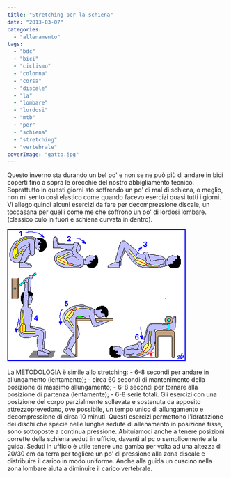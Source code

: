 ```yaml
---
title: "Stretching per la schiena"
date: "2013-03-07"
categories: 
  - "allenamento"
tags: 
  - "bdc"
  - "bici"
  - "ciclismo"
  - "colonna"
  - "corsa"
  - "discale"
  - "la"
  - "lombare"
  - "lordosi"
  - "mtb"
  - "per"
  - "schiena"
  - "stretching"
  - "vertebrale"
coverImage: "gatto.jpg"
---
```


Questo inverno sta durando un bel po' e non se ne può più di andare in bici coperti fino a sopra le orecchie del nostro abbigliamento tecnico. Soprattutto in questi giorni sto soffrendo un po' di mal di schiena, o meglio, non mi sento così elastico come quando facevo esercizi quasi tutti i giorni. Vi allego quindi alcuni esercizi da fare per decompressione discale, un toccasana per quelli come me che soffrono un po' di lordosi lombare. (classico culo in fuori e schiena curvata in dentro).

![esercizi stretching](images/riab20.gif "esercizi stretching")

La METODOLOGIA è simile allo stretching: - 6-8 secondi per andare in allungamento (lentamente); - circa 60 secondi di mantenimento della posizione di massimo allungamento; - 6-8 secondi per tornare alla posizione di partenza (lentamente); - 6-8 serie totali. Gli esercizi con una posizione del corpo parzialmente sollevata e sostenuta da apposito attrezzoprevedono, ove possibile, un tempo unico di allungamento e decompressione di circa 10 minuti. Questi esercizi permettono l'idratazione dei dischi che specie nelle lunghe sedute di allenamento in posizione fisse, sono sottoposte a continua pressione. Abituiamoci anche a tenere posizioni corrette della schiena seduti in ufficio, davanti al pc o semplicemente alla guida. Seduti in ufficio è utile tenere una gamba per volta ad una altezza di 20/30 cm da terra per togliere un po' di pressione alla zona discale e distribuire il carico in modo uniforme. Anche alla guida un cuscino nella zona lombare aiuta a diminuire il carico vertebrale.
